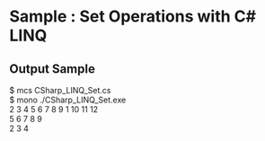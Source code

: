# Sample : Set Operations with C# LINQ

## Output Sample

$ mcs CSharp_LINQ_Set.cs  
$ mono ./CSharp_LINQ_Set.exe  
2 3 4 5 6 7 8 9 1 10 11 12  
5 6 7 8 9  
2 3 4  
